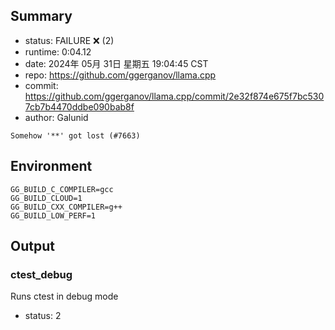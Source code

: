 ## Summary

- status:  FAILURE ❌ (2)
- runtime: 0:04.12
- date:    2024年 05月 31日 星期五 19:04:45 CST
- repo:    https://github.com/ggerganov/llama.cpp
- commit:  https://github.com/ggerganov/llama.cpp/commit/2e32f874e675f7bc5307cb7b4470ddbe090bab8f
- author:  Galunid
```
Somehow '**' got lost (#7663)
```

## Environment

```
GG_BUILD_C_COMPILER=gcc
GG_BUILD_CLOUD=1
GG_BUILD_CXX_COMPILER=g++
GG_BUILD_LOW_PERF=1
```

## Output

### ctest_debug

Runs ctest in debug mode
- status: 2
```

```

